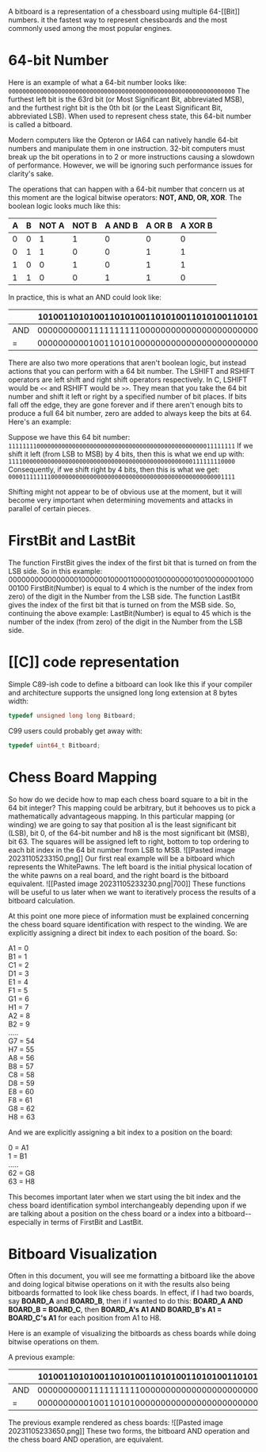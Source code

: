 A bitboard is a representation of a chessboard using multiple 64-[[Bit]] numbers. it the fastest way to represent chessboards and the most commonly used among the most popular engines.
# 64-bit Number
Here is an example of what a 64-bit number looks like:
`0000000000000000000000000000000000000000000000000000000000000000`
The furthest left bit is the 63rd bit (or Most Significant Bit, abbreviated MSB), and the furthest right bit is the 0th bit (or the Least Significant Bit, abbreviated LSB). When used to represent chess state, this 64-bit number is called a bitboard.

Modern computers like the Opteron or IA64 can natively handle 64-bit numbers and manipulate them in one instruction. 32-bit computers must break up the bit operations in to 2 or more instructions causing a slowdown of performance. However, we will be ignoring such performance issues for clarity's sake.

The operations that can happen with a 64-bit number that concern us at this moment are the logical bitwise operators: **NOT, AND, OR, XOR**. The boolean logic looks much like this:

| A   | B   | NOT A | NOT B | A AND B | A OR B | A XOR B |
| --- | --- | ----- | ----- | ------- | ------ | ------- |
| 0   | 0   | 1     | 1     | 0       | 0      | 0       |
| 0   | 1   | 1     | 0     | 0       | 1      | 1       |
| 1   | 0   | 0     | 1     | 0       | 1      | 1       |
| 1   | 1   | 0     | 0     | 1       | 1      | 0       |

In practice, this is what an AND could look like:

|     | 1010011010100110101001101010011010100110101001101010011010100110 |
| --- | ---------------------------------------------------------------- |
| AND | 0000000000111111111100000000000000000000000000000000000000000000 |
| =   | 0000000000100110101000000000000000000000000000000000000000000000                                                                 |

There are also two more operations that aren't boolean logic, but instead actions that you can perform with a 64 bit number. The LSHIFT and RSHIFT operators are left shift and right shift operators respectively. In C, LSHIFT would be `<<` and RSHIFT would be `>>`. They mean that you take the 64 bit number and shift it left or right by a specified number of bit places. If bits fall off the edge, they are gone forever and if there aren't enough bits to produce a full 64 bit number, zero are added to always keep the bits at 64. Here's an example:

Suppose we have this 64 bit number:
`1111111100000000000000000000000000000000000000000000000011111111`
If we shift it left (from LSB to MSB) by 4 bits, then this is what we end up with:
`1111000000000000000000000000000000000000000000000000111111110000`
Consequently, if we shift right by 4 bits, then this is what we get:
`0000111111110000000000000000000000000000000000000000000000001111`

Shifting might not appear to be of obvious use at the moment, but it will become very important when determining movements and attacks in parallel of certain pieces.
# FirstBit and LastBit
The function FirstBit gives the index of the first bit that is turned on from the LSB side. So in this example:
0000000000000000100000010000110000010000000010010000000100000100
FirstBit(Number) is equal to 4 which is the number of the index from zero) of the digit in the Number from the LSB side.
The function LastBit gives the index of the first bit that is turned on from the MSB side. So, continuing the above example:
LastBit(Number) is equal to 45 which is the number of the index (from zero) of the digit in the Number from the LSB side.
# [[C]] code representation
Simple C89-ish code to define a bitboard can look like this if your compiler and architecture supports the unsigned long long extension at 8 bytes width:
```c
typedef unsigned long long Bitboard;
```
C99 users could probably get away with:
```c
typedef uint64_t Bitboard;
```
# Chess Board Mapping
So how do we decide how to map each chess board square to a bit in the 64 bit integer? This mapping could be arbitrary, but it behooves us to pick a mathematically advantageous mapping. In this particular mapping (or winding) we are going to say that position a1 is the least significant bit (LSB), bit 0, of the 64-bit number and h8 is the most significant bit (MSB), bit 63. The squares will be assigned left to right, bottom to top ordering to each bit index in the 64 bit number from LSB to MSB.
![[Pasted image 20231105233150.png]]
Our first real example will be a bitboard which represents the WhitePawns. The left board is the initial physical location of the white pawns on a real board, and the right board is the bitboard equivalent.
![[Pasted image 20231105233230.png|700]]
These functions will be useful to us later when we want to iteratively process the results of a bitboard calculation.

At this point one more piece of information must be explained concerning the chess board square identification with respect to the winding. We are explicitly assigning a direct bit index to each position of the board. So:

A1 = 0  
B1 = 1  
C1 = 2  
D1 = 3  
E1 = 4  
F1 = 5  
G1 = 6  
H1 = 7  
A2 = 8  
B2 = 9  
.....  
G7 = 54  
H7 = 55  
A8 = 56  
B8 = 57  
C8 = 58  
D8 = 59  
E8 = 60  
F8 = 61  
G8 = 62  
H8 = 63

And we are explicitly assigning a bit index to a position on the board:

0 = A1  
1 = B1  
.....  
62 = G8  
63 = H8  

This becomes important later when we start using the bit index and the chess board identification symbol interchangeably depending upon if we are talking about a position on the chess board or a index into a bitboard--especially in terms of FirstBit and LastBit.
# Bitboard Visualization
Often in this document, you will see me formatting a bitboard like the above and doing logical bitwise operations on it with the results also being bitboards formatted to look like chess boards. In effect, if I had two boards, say **BOARD_A** and **BOARD_B**, then if I wanted to do this: **BOARD_A AND BOARD_B = BOARD_C**, then **BOARD_A's A1 AND BOARD_B's A1 = BOARD_C's A1** for each position from A1 to H8.

Here is an example of visualizing the bitboards as chess boards while doing bitwise operations on them.

A previous example:

|     | 1010011010100110101001101010011010100110101001101010011010100110 |
| --- | ---------------------------------------------------------------- |
| AND | 0000000000111111111100000000000000000000000000000000000000000000 |
| =   | 0000000000100110101000000000000000000000000000000000000000000000 |

The previous example rendered as chess boards:
![[Pasted image 20231105233650.png]]
These two forms, the bitboard AND operation and the chess board AND operation, are equivalent.